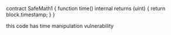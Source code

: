 contract SafeMath1 {
    function time() internal returns (uint) {
        return block.timestamp;
    }
}

 this code has time manipulation vulnerability